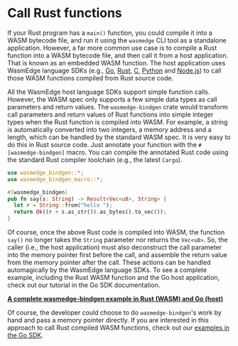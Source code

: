 # Call Rust functions

If your Rust program has a `main()` function, you could compile it into a WASM bytecode file, and run it using the `wasmedge` CLI tool as a standalone application. However, a far more common use case is to compile a Rust function into a WASM bytecode file, and then call it from a host application. That is known as an embedded WASM function. The host application uses WasmEdge language SDKs (e.g., [Go](../../embed/go.md), [Rust](../../embed/rust.md), [C](../../embed/c.md), [Python](../../embed/go.md) and [Node.js](../../embed/node.md)) to call those WASM functions compiled from Rust source code.

All the WasmEdge host language SDKs support simple function calls. However, the WASM spec only supports a few simple data types as call parameters and return values. The `wasmedge-bindgen` crate would transform call parameters and return values of Rust functions into simple integer types when the Rust function is compiled into WASM. For example, a string is automatically converted into two integers, a memory address and a length, which can be handled by the standard WASM spec. It is very easy to do this in Rust source code. Just annotate your function with the `#[wasmedge-bindgen]` macro. You can compile the annotated Rust code using the standard Rust compiler toolchain (e.g., the latest `Cargo`).

```rust
use wasmedge_bindgen::*;
use wasmedge_bindgen_macro::*;

#[wasmedge_bindgen]
pub fn say(s: String) -> Result<Vec<u8>, String> {
  let r = String::from("hello ");
  return Ok((r + s.as_str()).as_bytes().to_vec());
}
```

Of course, once the above Rust code is compiled into WASM, the function `say()` no longer takes the `String` parameter nor returns the `Vec<u8>`. So, the caller (i.e., the host application) must also deconstruct the call parameter into the memory pointer first before the call, and assemble the return value from the memory pointer after the call. These actions can be handled automagically by the WasmEdge language SDKs. To see a complete example, including the Rust WASM function and the Go host application, check out our tutorial in the Go SDK documentation.

**[A complete wasmedge-bindgen example in Rust (WASM) and Go (host)](../../embed/go/function.md)**

Of course, the developer could choose to do `wasmedge-bindgen`'s work by hand and pass a memory pointer directly. If you are interested in this approach to call Rust compiled WASM functions, check out our [examples in the Go SDK](../../embed/go/memory.md).

